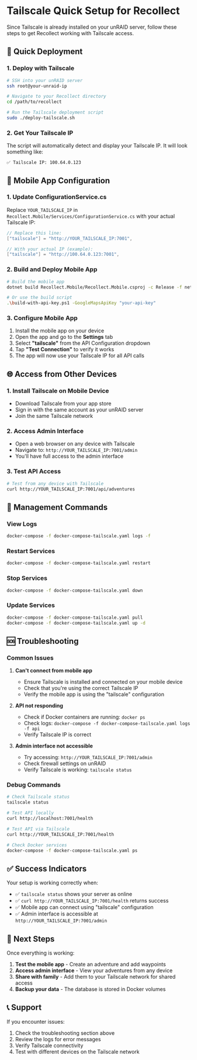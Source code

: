 # Tailscale Quick Setup for Recollect

Since Tailscale is already installed on your unRAID server, follow these steps to get Recollect working with Tailscale access.

## 🚀 Quick Deployment

### 1. Deploy with Tailscale
```bash
# SSH into your unRAID server
ssh root@your-unraid-ip

# Navigate to your Recollect directory
cd /path/to/recollect

# Run the Tailscale deployment script
sudo ./deploy-tailscale.sh
```

### 2. Get Your Tailscale IP
The script will automatically detect and display your Tailscale IP. It will look something like:
```
✅ Tailscale IP: 100.64.0.123
```

## 📱 Mobile App Configuration

### 1. Update ConfigurationService.cs
Replace `YOUR_TAILSCALE_IP` in `Recollect.Mobile/Services/ConfigurationService.cs` with your actual Tailscale IP:

```csharp
// Replace this line:
["tailscale"] = "http://YOUR_TAILSCALE_IP:7001",

// With your actual IP (example):
["tailscale"] = "http://100.64.0.123:7001",
```

### 2. Build and Deploy Mobile App
```bash
# Build the mobile app
dotnet build Recollect.Mobile/Recollect.Mobile.csproj -c Release -f net9.0-android

# Or use the build script
.\build-with-api-key.ps1 -GoogleMapsApiKey "your-api-key"
```

### 3. Configure Mobile App
1. Install the mobile app on your device
2. Open the app and go to the **Settings** tab
3. Select **"tailscale"** from the API Configuration dropdown
4. Tap **"Test Connection"** to verify it works
5. The app will now use your Tailscale IP for all API calls

## 🌐 Access from Other Devices

### 1. Install Tailscale on Mobile Device
- Download Tailscale from your app store
- Sign in with the same account as your unRAID server
- Join the same Tailscale network

### 2. Access Admin Interface
- Open a web browser on any device with Tailscale
- Navigate to: `http://YOUR_TAILSCALE_IP:7001/admin`
- You'll have full access to the admin interface

### 3. Test API Access
```bash
# Test from any device with Tailscale
curl http://YOUR_TAILSCALE_IP:7001/api/adventures
```

## 🔧 Management Commands

### View Logs
```bash
docker-compose -f docker-compose-tailscale.yaml logs -f
```

### Restart Services
```bash
docker-compose -f docker-compose-tailscale.yaml restart
```

### Stop Services
```bash
docker-compose -f docker-compose-tailscale.yaml down
```

### Update Services
```bash
docker-compose -f docker-compose-tailscale.yaml pull
docker-compose -f docker-compose-tailscale.yaml up -d
```

## 🆘 Troubleshooting

### Common Issues

1. **Can't connect from mobile app**
   - Ensure Tailscale is installed and connected on your mobile device
   - Check that you're using the correct Tailscale IP
   - Verify the mobile app is using the "tailscale" configuration

2. **API not responding**
   - Check if Docker containers are running: `docker ps`
   - Check logs: `docker-compose -f docker-compose-tailscale.yaml logs -f api`
   - Verify Tailscale IP is correct

3. **Admin interface not accessible**
   - Try accessing: `http://YOUR_TAILSCALE_IP:7001/admin`
   - Check firewall settings on unRAID
   - Verify Tailscale is working: `tailscale status`

### Debug Commands
```bash
# Check Tailscale status
tailscale status

# Test API locally
curl http://localhost:7001/health

# Test API via Tailscale
curl http://YOUR_TAILSCALE_IP:7001/health

# Check Docker services
docker-compose -f docker-compose-tailscale.yaml ps
```

## ✅ Success Indicators

Your setup is working correctly when:
- ✅ `tailscale status` shows your server as online
- ✅ `curl http://YOUR_TAILSCALE_IP:7001/health` returns success
- ✅ Mobile app can connect using "tailscale" configuration
- ✅ Admin interface is accessible at `http://YOUR_TAILSCALE_IP:7001/admin`

## 🎉 Next Steps

Once everything is working:
1. **Test the mobile app** - Create an adventure and add waypoints
2. **Access admin interface** - View your adventures from any device
3. **Share with family** - Add them to your Tailscale network for shared access
4. **Backup your data** - The database is stored in Docker volumes

## 📞 Support

If you encounter issues:
1. Check the troubleshooting section above
2. Review the logs for error messages
3. Verify Tailscale connectivity
4. Test with different devices on the Tailscale network
